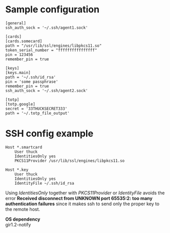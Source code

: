 # Sample configuration

```
[general]
ssh_auth_sock = '~/.ssh/agent1.sock'

[cards]
[cards.somecard]
path = "/usr/lib/ssl/engines/libpkcs11.so"
token_serial_number = "ffffffffffffffff"
pin = 123456
remember_pin = true

[keys]
[keys.main]
path = '~/.ssh/id_rsa'
pin = 'some passphrase'
remember_pin = true
ssh_auth_sock = '~/.ssh/agent2.sock'

[totp]
[totp.google]
secret = '33THUCKSECRET333'
path = '~/.totp_file_output'
```

# SSH config example
```
Host *.smartcard
    User thuck
    IdentitiesOnly yes
    PKCS11Provider /usr/lib/ssl/engines/libpkcs11.so

Host *.key
    User thuck
    IdentitiesOnly yes
    IdentityFile ~/.ssh/id_rsa

```

Using *IdentitiesOnly* together with *PKCS11Provider* or *IdentityFile* avoids the error **Received disconnect from UNKNOWN port 65535:2: too many authentication failures** since it makes ssh to send only the proper key to the remote host.  

**OS dependency**  
gir1.2-notify
